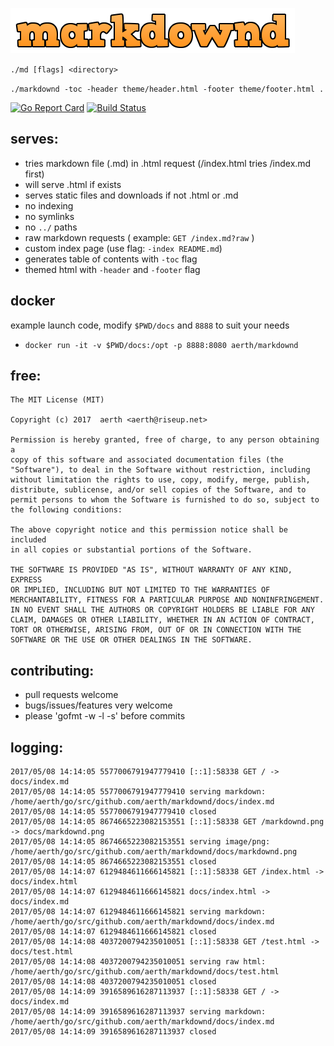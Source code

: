 ![markdownd](https://github.com/aerth/markdownd/blob/master/docs/markdownd.png?raw=true)

`./md [flags] <directory>`

`./markdownd -toc -header theme/header.html -footer theme/footer.html .`

[![Go Report Card](https://goreportcard.com/badge/github.com/aerth/markdownd)](https://goreportcard.com/report/github.com/aerth/markdownd) 
[![Build Status](https://travis-ci.org/aerth/markdownd.svg?branch=master)](https://travis-ci.org/aerth/markdownd) 

## serves:

  * tries markdown file (.md) in .html request (/index.html tries /index.md first)
  * will serve .html if exists
  * serves static files and downloads if not .html or .md
  * no indexing
  * no symlinks
  * no `../` paths
  * raw markdown requests ( example: `GET /index.md?raw` )
  * custom index page (use flag: `-index README.md`)
  * generates table of contents with `-toc` flag
  * themed html with `-header` and `-footer` flag

## docker

example launch code, modify `$PWD/docs` and `8888` to suit your needs

  * `docker run -it -v $PWD/docs:/opt -p 8888:8080 aerth/markdownd`

## free:

	The MIT License (MIT)
	
	Copyright (c) 2017  aerth <aerth@riseup.net>
	
	Permission is hereby granted, free of charge, to any person obtaining a 
	copy of this software and associated documentation files (the 
	"Software"), to deal in the Software without restriction, including 
	without limitation the rights to use, copy, modify, merge, publish, 
	distribute, sublicense, and/or sell copies of the Software, and to 
	permit persons to whom the Software is furnished to do so, subject to 
	the following conditions:
	
	The above copyright notice and this permission notice shall be included 
	in all copies or substantial portions of the Software.
	
	THE SOFTWARE IS PROVIDED "AS IS", WITHOUT WARRANTY OF ANY KIND, EXPRESS 
	OR IMPLIED, INCLUDING BUT NOT LIMITED TO THE WARRANTIES OF 
	MERCHANTABILITY, FITNESS FOR A PARTICULAR PURPOSE AND NONINFRINGEMENT. 
	IN NO EVENT SHALL THE AUTHORS OR COPYRIGHT HOLDERS BE LIABLE FOR ANY 
	CLAIM, DAMAGES OR OTHER LIABILITY, WHETHER IN AN ACTION OF CONTRACT, 
	TORT OR OTHERWISE, ARISING FROM, OUT OF OR IN CONNECTION WITH THE 
	SOFTWARE OR THE USE OR OTHER DEALINGS IN THE SOFTWARE.
	
## contributing:

  * pull requests welcome
  * bugs/issues/features very welcome
  * please 'gofmt -w -l -s' before commits

## logging:

	2017/05/08 14:14:05 5577006791947779410 [::1]:58338 GET / -> docs/index.md
	2017/05/08 14:14:05 5577006791947779410 serving markdown: /home/aerth/go/src/github.com/aerth/markdownd/docs/index.md
	2017/05/08 14:14:05 5577006791947779410 closed
	2017/05/08 14:14:05 8674665223082153551 [::1]:58338 GET /markdownd.png -> docs/markdownd.png
	2017/05/08 14:14:05 8674665223082153551 serving image/png: /home/aerth/go/src/github.com/aerth/markdownd/docs/markdownd.png
	2017/05/08 14:14:05 8674665223082153551 closed
	2017/05/08 14:14:07 6129484611666145821 [::1]:58338 GET /index.html -> docs/index.html
	2017/05/08 14:14:07 6129484611666145821 docs/index.html -> docs/index.md
	2017/05/08 14:14:07 6129484611666145821 serving markdown: /home/aerth/go/src/github.com/aerth/markdownd/docs/index.md
	2017/05/08 14:14:07 6129484611666145821 closed
	2017/05/08 14:14:08 4037200794235010051 [::1]:58338 GET /test.html -> docs/test.html
	2017/05/08 14:14:08 4037200794235010051 serving raw html: /home/aerth/go/src/github.com/aerth/markdownd/docs/test.html
	2017/05/08 14:14:08 4037200794235010051 closed
	2017/05/08 14:14:09 3916589616287113937 [::1]:58338 GET / -> docs/index.md
	2017/05/08 14:14:09 3916589616287113937 serving markdown: /home/aerth/go/src/github.com/aerth/markdownd/docs/index.md
	2017/05/08 14:14:09 3916589616287113937 closed
